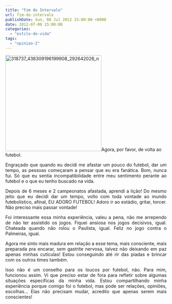 ```yaml
---
title: "Fim do Intervalo"
url: fim-do-intervalo
publishDate: Sun, 08 Jul 2012 15:00:00 +0000
date: 2012-07-08 15:00:00
categories: 
  - "estilo-de-vida"
tags: 
  - "opiniao-2"
---
```

<a href="http://www.gabi.blog.br/wp-content/uploads/2012/07/318737_438309196199908_292642026_n.jpg"><img class="size-medium wp-image-1314 alignleft" alt="318737_438309196199908_292642026_n" src="http://www.gabi.blog.br/wp-content/uploads/2012/07/318737_438309196199908_292642026_n-300x300.jpg" width="300" height="300" /></a>Agora, por favor, de volta ao futebol.
<p style="text-align: justify;">Engraçado que quando eu decidi me afastar um pouco do futebol, dar um tempo, as pessoas começaram a pensar que eu era fanática. Bom, nunca fui. Só que eu sentia incompatibilidade entre meu sentimento perante ao futebol e o que eu tenho buscado na vida.</p>
<p style="text-align: justify;">Depois de 6 meses e 2 campeonatos afastada, aprendi a lição! Do mesmo jeito que eu decidi dar um tempo, volto com toda vontade ao mundo futebolístico, afinal, EU ADORO FUTEBOL! Adoro ir ao estádio, gritar, torcer. Não preciso mais passar vontade!</p>
<p style="text-align: justify;">Foi interessante essa minha experiência, valeu a pena, não me arrependo de não ter assistido os jogos. Fiquei ansiosa nos jogos decisivos, igual. Chateada quando não rolou o Paulista, igual. Feliz no jogo contra o Palmeiras, igual.</p>
<p style="text-align: justify;">Agora me sinto mais madura em relação a esse tema, mais consciente, mais preparada pra encarar, sem gastrite nervosa, talvez não deixando em paz apenas minhas cutículas! Estou conseguindo até rir das piadas e brincar com os outros times também.</p>
<p style="text-align: justify;">Isso não é um conselho para os loucos por futebol, não. Para mim, funcionou assim. Vi que preciso estar de fora para refletir sobre algumas situações específicas da minha vida. Estou compartilhando minha experiência porque comigo foi o futebol, mas pode ser relações, opiniões, escolhas... Elas não precisam mudar, acredito que apenas serem mais conscientes!</p>
